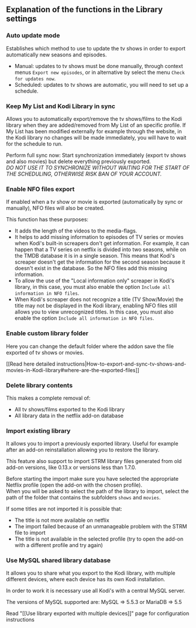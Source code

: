 ## Explanation of the functions in the Library settings

### Auto update mode
Establishes which method to use to update the tv shows in order to export automatically new seasons and episodes.

- Manual: updates to tv shows must be done manually, through context menus `Export new episodes`, or in alternative by select the menu `Check for updates now`.
- Scheduled: updates to tv shows are automatic, you will need to set up a schedule.

### Keep My List and Kodi Library in sync
Allows you to automatically export/remove the tv shows/films to the Kodi library when they are added/removed from My List of an specific profile. If My List has been modified externally for example through the website, in the Kodi library no changes will be made immediately, you will have to wait for the schedule to run.

Perform full sync now: Start synchronization immediately (export tv shows and also movies) but delete everything previously exported.<br/>
_DO NOT USE IT TO SYNCHRONIZE WITHOUT WAITING FOR THE START OF THE SCHEDULING, OTHERWISE RISK BAN OF YOUR ACCOUNT._

### Enable NFO files export
If enabled when a tv show or movie is exported (automatically by sync or manually), NFO files will also be created.

This function has these purposes:
- It adds the length of the videos to the media-flags.
- It helps to add missing information to episodes of TV series or movies when Kodi's built-in screapers don't get information.
For example, it can happen that a TV series on netflix is divided into two seasons, while on the TMDB database it is in a single season. This means that Kodi's screaper doesn't get the information for the second season because it doesn't exist in the database. So the NFO files add this missing information.
- To allow the use of the "Local information only" screaper in Kodi's library,
in this case, you must also enable the option `Include all information in NFO files`.
- When Kodi's screaper does not recognize a title (TV Show/Movie) the title may not be displayed in the Kodi library, enabling NFO files still allows you to view unrecognized titles. In this case, you must also enable the option `Include all information in NFO files`.

### Enable custom library folder
Here you can change the default folder where the addon save the file exported of tv shows or movies.

[[Read here detailed instructions|How-to-export-and-sync-tv-shows-and-movies-in-Kodi-library#where-are-the-exported-files]]

### Delete library contents
This makes a complete removal of:
- All tv shows/films exported to the Kodi library
- All library data in the netflix add-on database

### Import existing library
It allows you to import a previously exported library.
Useful for example after an add-on reinstallation allowing you to restore the library.

This feature also support to import STRM library files generated from old add-on versions, like 0.13.x or versions less than 1.7.0.

Before starting the import make sure you have selected the appropriate Netflix profile (open the add-on with the chosen profile).<br/>
When you will be asked to select the path of the library to import, select the path of the folder that contains the subfolders `shows` and `movies`.

If some titles are not imported it is possible that:
- The title is not more available on netflix
- The import failed because of an unmanageable problem with the STRM file to import
- The title is not available in the selected profile (try to open the add-on with a different profile and try again)

### Use MySQL shared library database
It allows you to share what you export to the Kodi library, with multiple different devices, where each device has its own Kodi installation.

In order to work it is necessary use all Kodi's with a central MySQL server.

The versions of MySQL supported are: MySQL => 5.5.3 or MariaDB => 5.5

Read "[[Use library exported with multiple devices]]" page for configuration instructions

